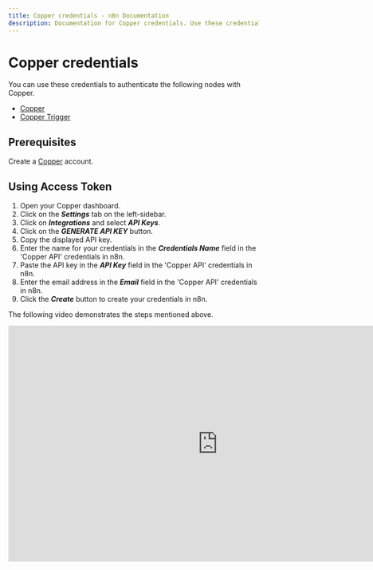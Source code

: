 ```yaml
---
title: Copper credentials - n8n Documentation
description: Documentation for Copper credentials. Use these credentials to authenticate Copper in n8n, a workflow automation platform.
---
```


# Copper credentials

You can use these credentials to authenticate the following nodes with Copper.

- [Copper](/integrations/builtin/app-nodes/n8n-nodes-base.copper/)
- [Copper Trigger](/integrations/builtin/trigger-nodes/n8n-nodes-base.coppertrigger/)

## Prerequisites

Create a [Copper](https://www.copper.com/) account.

## Using Access Token

1. Open your Copper dashboard.
2. Click on the ***Settings*** tab on the left-sidebar.
3. Click on ***Integrations*** and select ***API Keys***.
4. Click on the ***GENERATE API KEY*** button.
5. Copy the displayed API key.
6. Enter the name for your credentials in the ***Credentials Name*** field in the 'Copper API' credentials in n8n.
7. Paste the API key in the ***API Key*** field in the 'Copper API' credentials in n8n.
8. Enter the email address in the ***Email*** field in the 'Copper API' credentials in n8n.
9. Click the ***Create*** button to create your credentials in n8n.

The following video demonstrates the steps mentioned above.

<div class="video-container">
    <iframe width="840" height="472.5" src="https://www.youtube.com/embed/4yV9GI3UF_o" frameborder="0" allow="accelerometer; autoplay; clipboard-write; encrypted-media; gyroscope; picture-in-picture" allowfullscreen></iframe>
</div>

